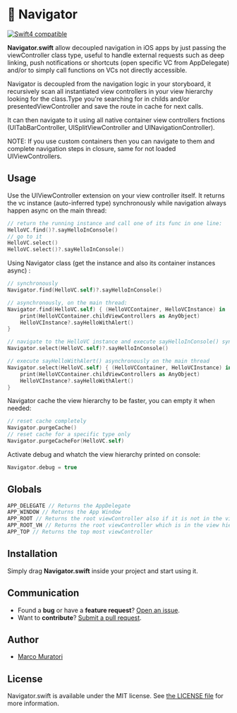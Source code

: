 # 🚣 Navigator

[![Swift4 compatible][Swift4Badge]][Swift4Link]

**Navigator.swift** allow decoupled navigation in iOS apps by just passing the viewController class type, 
useful to handle external requests such as deep linking, push notifications or shortcuts 
(open specific VC from AppDelegate) and/or to simply call functions on VCs not directly accessible. 

Navigator is decoupled from the navigation logic in your storyboard, it recursively scan all instantiated view controllers in your view hierarchy looking for the class.Type you're searching for in childs and/or presentedViewController and save the route in cache for next calls.

It can then navigate to it using all native container view controllers fnctions (UITabBarController, UISplitViewController and UINavigationController). 

NOTE:
If you use custom containers then you can navigate to them and complete navigation steps in closure, same for not loaded UIViewControllers.

## Usage

Use the UIViewController extension on your view controller itself.
It returns the vc instance (auto-inferred type) synchronously while navigation always happen async on the main thread:
```swift
// return the running instance and call one of its func in one line:
HelloVC.find()?.sayHelloInConsole()
// go to it
HelloVC.select()
HelloVC.select()?.sayHelloInConsole()
```

Using Navigator class (get the instance and also its container instances async) :
```swift
// synchronously
Navigator.find(HelloVC.self)?.sayHelloInConsole()

// asynchronously, on the main thread:
Navigator.find(HelloVC.self) { (HelloVCContainer, HelloVCInstance) in
    print(HelloVCContainer.childViewControllers as AnyObject)
    HelloVCInstance?.sayHelloWithAlert()
}

// navigate to the HelloVC instance and execute sayHelloInConsole() synchronously
Navigator.select(HelloVC.self)?.sayHelloInConsole()

// execute sayHelloWithAlert() asynchronously on the main thread
Navigator.select(HelloVC.self) { (HelloVCContainer, HelloVCInstance) in
    print(HelloVCContainer.childViewControllers as AnyObject)
    HelloVCInstance?.sayHelloWithAlert()
}
```

Navigator cache the view hierarchy to be faster, you can empty it when needed:
```swift
// reset cache completely
Navigator.purgeCache()
// reset cache for a specific type only
Navigator.purgeCacheFor(HelloVC.self)
```

Activate debug and whatch the view hierarchy printed on console:
```swift
Navigator.debug = true
```

## Globals
```swift
APP_DELEGATE // Returns the AppDelegate
APP_WINDOW // Returns the App Window
APP_ROOT // Returns the root viewController also if it is not in the view hierarchy
APP_ROOT_VH // Returns the root viewController which is in the view hierarchy
APP_TOP // Returns the top most viewController
```

## Installation

Simply drag **Navigator.swift** inside your project and start using it.

## Communication

- Found a **bug** or have a **feature request**? [Open an issue][].
- Want to **contribute**? [Submit a pull request][].

[Read the contributing guidelines]: ./CONTRIBUTING.md#contributing
[Ask on Stack Overflow]: http://stackoverflow.com/questions/tagged/Navigator
[Open an issue]: https://github.com/oblq/Navigator/issues/new
[Submit a pull request]: https://github.com/oblq/Navigator/fork


## Author

- [Marco Muratori](mailto:marcomrtr@gmail.com) 

## License

Navigator.swift is available under the MIT license. See [the LICENSE
file](./LICENSE.txt) for more information.


[Swift]: https://swift.org/

[Swift4Badge]: https://img.shields.io/badge/swift-4-orange.svg?style=flat
[Swift4Link]: https://developer.apple.com/swift/
